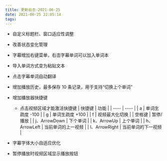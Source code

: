 ```yaml
---
title: 更新日志-2021-06-25
date: 2021-06-25 22:05:14
tags:
---
```


- 自定义标题栏、窗口适应性调整
- 改善状态变化管理
- 字幕增加右键菜单，右击字幕单词可以加入单词本
- 导入单词方式变为粘贴文本
- 点击字幕单词自动翻译
- 增加播放历史，最多保存 10 条记录，用于支持“切换上个单词”
- 增加播放器快捷键

  - 点击视频区域才能激活快捷键
    | 快捷键 | 功能 |
    | ---- | ---- |
    | a | 单词生疏度 -100 |
    | g | 单词生疏度 +100 |
    | f | 视频最大化切换 |
    | 空格键 | 暂停/播放 |
    | j、ArrowDown | 下个单词 |
    | k、ArrowUp | 上个单词 |
    | h、ArrowLeft | 当前单词的上一视频 |
    | l、ArrowRight | 当前单词的下一视频 |

- 字幕字体大小自适应优化
- 暂停播放时视频区域显示播放按钮
